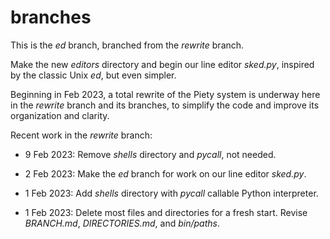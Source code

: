 
branches
========

This is the *ed* branch, branched from the *rewrite* branch.

Make the new *editors* directory and begin our line editor *sked.py*,
inspired by the classic Unix *ed*, but even simpler.

Beginning in Feb 2023, a total rewrite of the Piety system is underway
here in the *rewrite* branch and its branches, to simplify the code
and improve its organization and clarity.

Recent work in the *rewrite* branch:

- 9 Feb 2023: Remove *shells* directory and *pycall*, not needed.

- 2 Feb 2023: Make the *ed* branch for work on our line editor *sked.py*.

- 1 Feb 2023: Add *shells* directory with *pycall* callable Python interpreter.

- 1 Feb 2023: Delete most files and directories for a fresh start.
  Revise *BRANCH.md*, *DIRECTORIES.md*, and *bin/paths*.
